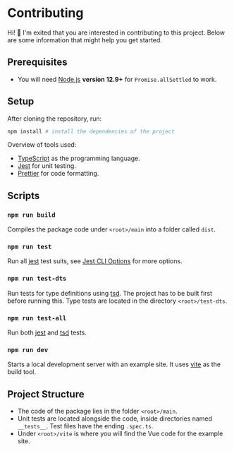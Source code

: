 # Contributing

Hi! :wave: I'm exited that you are interested in contributing to this project. Below are some information that might help you get started.

## Prerequisites
* You will need [Node.js](https://nodejs.org/en/) **version 12.9+** for `Promise.allSettled` to work.
## Setup
After cloning the repository, run:
```bash
npm install # install the dependencies of the project
```
Overview of tools used:
* [TypeScript](https://www.typescriptlang.org/) as the programming language.
* [Jest](https://jestjs.io/en/) for unit testing.
* [Prettier](https://prettier.io/) for code formatting.

## Scripts
### `npm run build`
Compiles the package code under `<root>/main` into a folder called `dist`.

### `npm run test`
Run all [jest](https://jestjs.io/) test suits, see [Jest CLI Options](https://jestjs.io/docs/en/cli) for more options.

### `npm run test-dts`
Run tests for type definitions using [tsd](https://github.com/SamVerschueren/tsd). The project has to be built first before running this.
Type tests are located in the directory `<root>/test-dts`.

### `npm run test-all`
Run both [jest](https://jestjs.io/) and [tsd](https://github.com/SamVerschueren/tsd) tests.

### `npm run dev`
Starts a local development server with an example site. It uses [vite](https://github.com/vitejs/vite) as the build tool.

## Project Structure
* The code of the package lies in the folder `<root>/main`.
* Unit tests are located alongside the code,  inside directories named `__tests__`. Test files have the ending `.spec.ts`.
* Under `<root>/vite` is where you will find the Vue code for the example site.
